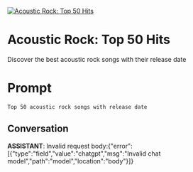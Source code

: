 
[![Acoustic Rock: Top 50 Hits](https://flow-prompt-covers.s3.us-west-1.amazonaws.com/icon/futuristic/futu_6.png)]()
# Acoustic Rock: Top 50 Hits 
Discover the best acoustic rock songs with their release date

# Prompt

```
Top 50 acoustic rock songs with release date
```

## Conversation

**ASSISTANT**: Invalid request body:{"error":[{"type":"field","value":"chatgpt","msg":"Invalid chat model","path":"model","location":"body"}]} 


